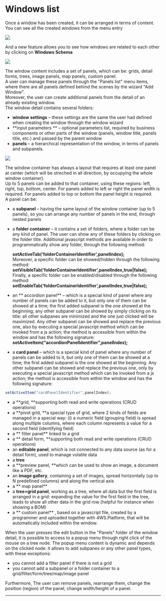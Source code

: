 # Windows list

Once a window has been created, it can be arranged in terms of content.  
You can see all the created windows from the menu entry

![](http://4wsplatform.org/wp-content/uploads/2015/12/windowList-1024x490.jpg)

And a new feature allows you to see how windows are related to each other by clicking on  **Windows Schema**

![](http://4wsplatform.org/wp-content/uploads/2015/12/windowSchema-1024x515.jpg)

The window content includes a set of panels, which can be: grids, detail forms, trees, image panels, map panels, custom panel.  
A user can manage these panels through the "Panels list" menu items, where there are all panels defined behind the scenes by the wizard "Add Window".  
Moreover, the user can create additional panels from the detail of an already existing window.  
The window detail contains several folders:

* **window settings**  – these settings are the same the user had defined when creating the window through the window wizard
* **input parameters ** – optional parameters list, required by business components or other parts of the window \(panels, window title, panels title, etc.\) and passed by the parent window
* **panels**  – a hierarchical representation of the window, in terms of panels and subpanels.

![](http://4wsplatform.org/wp-content/uploads/2015/12/windowDetail-1024x486.jpg)

The window container has always a layout that requires at least one panel at center \(which will be streched in all direction, by occupying the whole window container\).  
Up to 5 panels can be added to that container, using these regions: left, right, top, bottom, center. For panels added to left or right the panel width is required. For panels added to top or bottom the panel height is required.  
A panel can be:

* a  **subpanel**  – having the same layout of the window container \(up to 5 panels\), so you can arrange any number of panels in the end, through nested panels
* a  **folder container**  – it contains a set of folders, where a folder can be any kind of panel. The user can show any of these folders by clicking on the folder title. Additional javascript methods are available in order to programmatically show any folder, through the following method:

  **setActiveTab\(‘folderContainerIdentifier’,panelIndex\);**  
  Moreover, a specific folder can be showed/hidden through the following method:  
  **setVisibleTab\(‘folderContainerIdentifier’,panelIndex,true\|false\);**  
  Finally, a specific folder can be enabled/disabled through the following method:  
  **setEnableTab\(‘folderContainerIdentifier’,panelIndex,true\|false\);**

* an ** accordion panel**  – which is a special kind of panel where any number of panels can be added to it, but only one of them can be showed at a time; the first added subpanel is the one showed at the beginning; any other subpanel can be showed by simply clicking on its title: all other subpanes are minimized and the one just clicked will be maximized. Any other subpanel can be showed and replace the previous one, also by executing a special javascript method which can be invoked from a js action; the method is accessible from within the window and has the following signature: **setActiveItem\(“accordionPanelIdentifier”,panelIndex\);**

* a  **card panel**  – which is a special kind of panel where any number of panels can be added to it, but only one of them can be showed at a time; the first added subpanel is the one showed at the beginning. Any other subpanel can be showed and replace the previous one, only by executing a special javascript method which can be invoked from a js action; the method is accessible from within the window and has the following signature:

```js
setActiveItem("cardPanelIdentifier",panelIndex);
```

* a  **grid, **supporting both read and write operations \(CRUD operations\)
* a  **pivot grid, **a special type of grid, where 2 kinds of fields are managed in a special way: \(i\) a numeric field \(grouping field\) is spread along multiple columns, where each column represents a value for a second field \(identifying field\)
* a ** filter panel**  linked to a grid
* a ** detail form, **supporting both read and write operations \(CRUD operations\)
* an **editable panel**, which is not connected to any data source \(as for a detail form\), used to manage volatile data
* a **tree** 
* a **preview panel, **which can be used to show an image, a document like a PDF, etc.
* an **image gallery**, containing a set of images, spread horizontally \(up to N predefined columns\) and along the vertical axis
* a ** map panel** 
* a **tree+grid panel**, working as a tree, where all data but the first field is arranged in a grid: expanding the value for the first field in the tree, leads to show all other data in the grid row \(helpful for instance when showing a BOM\)
* a ** custom panel** , based on a javascript file, created by a programmer and uploaded together with 4WS.Platform, that will be automatically included within the window.

When the user presses the edit button in the "Panels" folder of the window detail, it is possible to access to a popup menu through right click of the mouse on a tree node. The popup menu content is dynamic and depends on the clicked node: it allows to add subpanes or any other panel types, with these exceptions:

* you cannot add a filter panel if there is not a grid
* you cannot add a subpanel or a folder container to a grid/filter/form/tree/map/image panel

Furthermore, The user can remove panels, rearrange them, change the position \(region\) of the panel, change width/height of a panel.

---



